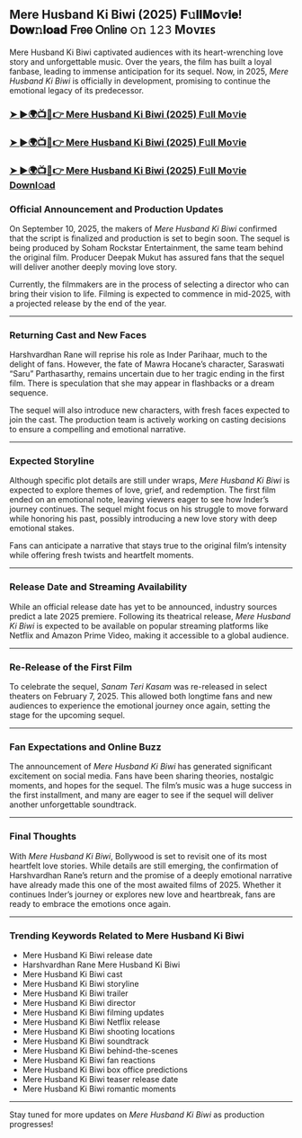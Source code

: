 ##  Mere Husband Ki Biwi (2025) 𝐅𝚞𝐥𝐥𝐌𝐨𝚟𝐢𝐞! 𝐃𝐨𝐰𝚗𝐥𝐨𝐚𝐝 𝖥𝗋𝖾𝖾 𝖮𝗇𝗅𝗂𝗇𝖾 𝚘𝚗 𝟷𝟸𝟹 Mᴏᴠɪᴇꜱ

 Mere Husband Ki Biwi captivated audiences with its heart-wrenching love story and unforgettable music. Over the years, the film has built a loyal fanbase, leading to immense anticipation for its sequel. Now, in 2025, *Mere Husband Ki Biwi* is officially in development, promising to continue the emotional legacy of its predecessor.

### [➤ ►🌍📺📱👉   Mere Husband Ki Biwi (2025) F𝚞ll Mo𝚟ie](https://t.co/htN212nKQ5)

### [➤ ►🌍📺📱👉   Mere Husband Ki Biwi (2025) F𝚞ll Mo𝚟ie](https://t.co/htN212nKQ5)

### [➤ ►🌍📺📱👉   Mere Husband Ki Biwi (2025) F𝚞ll Mo𝚟ie Downl𝚘ad](https://t.co/htN212nKQ5)

### **Official Announcement and Production Updates**

On September 10, 2025, the makers of *Mere Husband Ki Biwi* confirmed that the script is finalized and production is set to begin soon. The sequel is being produced by Soham Rockstar Entertainment, the same team behind the original film. Producer Deepak Mukut has assured fans that the sequel will deliver another deeply moving love story.

Currently, the filmmakers are in the process of selecting a director who can bring their vision to life. Filming is expected to commence in mid-2025, with a projected release by the end of the year.

---

### **Returning Cast and New Faces**

Harshvardhan Rane will reprise his role as Inder Parihaar, much to the delight of fans. However, the fate of Mawra Hocane’s character, Saraswati “Saru” Parthasarthy, remains uncertain due to her tragic ending in the first film. There is speculation that she may appear in flashbacks or a dream sequence.

The sequel will also introduce new characters, with fresh faces expected to join the cast. The production team is actively working on casting decisions to ensure a compelling and emotional narrative.

---

### **Expected Storyline**

Although specific plot details are still under wraps, *Mere Husband Ki Biwi* is expected to explore themes of love, grief, and redemption. The first film ended on an emotional note, leaving viewers eager to see how Inder’s journey continues. The sequel might focus on his struggle to move forward while honoring his past, possibly introducing a new love story with deep emotional stakes.

Fans can anticipate a narrative that stays true to the original film’s intensity while offering fresh twists and heartfelt moments.

---

### **Release Date and Streaming Availability**

While an official release date has yet to be announced, industry sources predict a late 2025 premiere. Following its theatrical release, *Mere Husband Ki Biwi* is expected to be available on popular streaming platforms like Netflix and Amazon Prime Video, making it accessible to a global audience.

---

### **Re-Release of the First Film**

To celebrate the sequel, *Sanam Teri Kasam* was re-released in select theaters on February 7, 2025. This allowed both longtime fans and new audiences to experience the emotional journey once again, setting the stage for the upcoming sequel.

---

### **Fan Expectations and Online Buzz**

The announcement of *Mere Husband Ki Biwi* has generated significant excitement on social media. Fans have been sharing theories, nostalgic moments, and hopes for the sequel. The film’s music was a huge success in the first installment, and many are eager to see if the sequel will deliver another unforgettable soundtrack.

---

### **Final Thoughts**

With *Mere Husband Ki Biwi*, Bollywood is set to revisit one of its most heartfelt love stories. While details are still emerging, the confirmation of Harshvardhan Rane’s return and the promise of a deeply emotional narrative have already made this one of the most awaited films of 2025. Whether it continues Inder’s journey or explores new love and heartbreak, fans are ready to embrace the emotions once again.

---

### **Trending Keywords Related to Mere Husband Ki Biwi**

- Mere Husband Ki Biwi release date  
- Harshvardhan Rane Mere Husband Ki Biwi  
- Mere Husband Ki Biwi cast  
- Mere Husband Ki Biwi storyline  
- Mere Husband Ki Biwi trailer  
- Mere Husband Ki Biwi director  
- Mere Husband Ki Biwi filming updates  
- Mere Husband Ki Biwi Netflix release  
- Mere Husband Ki Biwi shooting locations  
- Mere Husband Ki Biwi soundtrack  
- Mere Husband Ki Biwi behind-the-scenes  
- Mere Husband Ki Biwi fan reactions  
- Mere Husband Ki Biwi box office predictions  
- Mere Husband Ki Biwi teaser release date  
- Mere Husband Ki Biwi romantic moments  

---

Stay tuned for more updates on *Mere Husband Ki Biwi* as production progresses!
